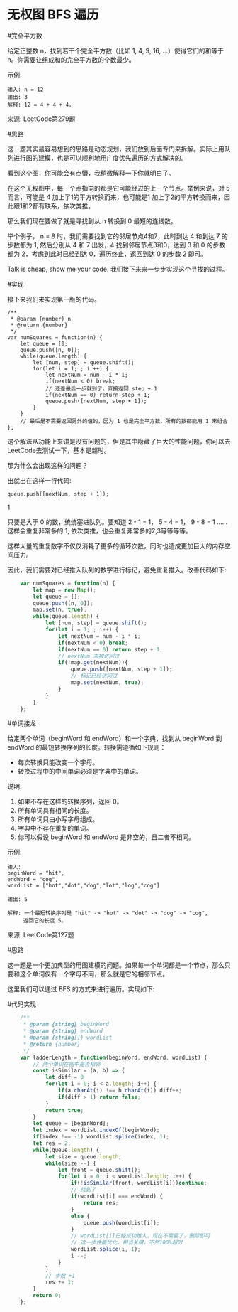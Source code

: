 # 无权图 BFS 遍历

#完全平方数

给定正整数 n，找到若干个完全平方数（比如 1, 4, 9, 16, ...）使得它们的和等于 n。你需要让组成和的完全平方数的个数最少。

示例:

    输入: n = 12
    输出: 3 
    解释: 12 = 4 + 4 + 4.

来源: LeetCode第279题

#思路

这一题其实最容易想到的思路是动态规划，我们放到后面专门来拆解。实际上用队列进行图的建模，也是可以顺利地用广度优先遍历的方式解决的。



看到这个图，你可能会有点懵，我稍微解释一下你就明白了。

在这个无权图中，每一个点指向的都是它可能经过的上一个节点。举例来说，对 5 而言，可能是 4 加上了1的平方转换而来，也可能是1 加上了2的平方转换而来，因此跟1和2都有联系，依次类推。

那么我们现在要做了就是寻找到从 n 转换到 0 最短的连线数。

举个例子， n = 8 时，我们需要找到它的邻居节点4和7，此时到达 4 和到达 7 的步数都为 1, 然后分别从 4 和 7 出发，4 找到邻居节点3和0，达到 3 和 0 的步数都为 2，考虑到此时已经到达 0，遍历终止，返回到达 0 的步数 2 即可。

Talk is cheap, show me your code. 我们接下来来一步步实现这个寻找的过程。

#实现

接下来我们来实现第一版的代码。

    /**
     * @param {number} n
     * @return {number}
     */
    var numSquares = function(n) {
        let queue = [];
        queue.push([n, 0]);
        while(queue.length) {
            let [num, step] = queue.shift();
            for(let i = 1; ; i ++) {
                let nextNum = num - i * i;
                if(nextNum < 0) break;
                // 还差最后一步就到了，直接返回 step + 1
                if(nextNum == 0) return step + 1;
                queue.push([nextNum, step + 1]);
            }
        }
        // 最后是不需要返回另外的值的，因为 1 也是完全平方数，所有的数都能用 1 来组合
    };

这个解法从功能上来讲是没有问题的，但是其中隐藏了巨大的性能问题，你可以去LeetCode去测试一下，基本是超时。

那为什么会出现这样的问题？

出就出在这样一行代码:

    queue.push([nextNum, step + 1]);

1

只要是大于 0 的数，统统塞进队列。要知道 2 - 1 = 1， 5 - 4 = 1， 9 - 8 = 1 ......这样会重复非常多的 1, 依次类推，也会重复非常多的2,3等等等等。

这样大量的重复数字不仅仅消耗了更多的循环次数，同时也造成更加巨大的内存空间压力。

因此，我们需要对已经推入队列的数字进行标记，避免重复推入。改善代码如下:
~~~js
    var numSquares = function(n) {
        let map = new Map();
        let queue = [];
        queue.push([n, 0]);
        map.set(n, true);
        while(queue.length) {
            let [num, step] = queue.shift();
            for(let i = 1; ; i++) {
                let nextNum = num - i * i;
                if(nextNum < 0) break;
                if(nextNum == 0) return step + 1;
                // nextNum 未被访问过
                if(!map.get(nextNum)){
                    queue.push([nextNum, step + 1]);
                    // 标记已经访问过
                    map.set(nextNum, true);
                }
            }
        }
    };
~~~

#单词接龙

给定两个单词（beginWord 和 endWord）和一个字典，找到从 beginWord 到 endWord 的最短转换序列的长度。转换需遵循如下规则：

- 每次转换只能改变一个字母。
- 转换过程中的中间单词必须是字典中的单词。

说明:

1. 如果不存在这样的转换序列，返回 0。
2. 所有单词具有相同的长度。
3. 所有单词只由小写字母组成。
4. 字典中不存在重复的单词。
5. 你可以假设 beginWord 和 endWord 是非空的，且二者不相同。

示例:

    输入:
    beginWord = "hit",
    endWord = "cog",
    wordList = ["hot","dot","dog","lot","log","cog"]
    
    输出: 5
    
    解释: 一个最短转换序列是 "hit" -> "hot" -> "dot" -> "dog" -> "cog",
         返回它的长度 5。

来源: LeetCode第127题

#思路

这一题是一个更加典型的用图建模的问题。如果每一个单词都是一个节点，那么只要和这个单词仅有一个字母不同，那么就是它的相邻节点。

这里我们可以通过 BFS 的方式来进行遍历。实现如下:

#代码实现
~~~js
    /**
     * @param {string} beginWord
     * @param {string} endWord
     * @param {string[]} wordList
     * @return {number}
     */
    var ladderLength = function(beginWord, endWord, wordList) {
        // 两个单词在图中是否相邻
        const isSimilar = (a, b) => {
            let diff = 0
            for(let i = 0; i < a.length; i++) {
                if(a.charAt(i) !== b.charAt(i)) diff++;
                if(diff > 1) return false; 
            }
            return true;
        }
        let queue = [beginWord];
        let index = wordList.indexOf(beginWord);
        if(index !== -1) wordList.splice(index, 1);
        let res = 2;
        while(queue.length) {
            let size = queue.length;
            while(size --) {
                let front = queue.shift();
                for(let i = 0; i < wordList.length; i++) {
                    if(!isSimilar(front, wordList[i]))continue;
                    // 找到了
                    if(wordList[i] === endWord) {
                        return res;
                    }
                    else {
                        queue.push(wordList[i]);
                    }
                    // wordList[i]已经成功推入，现在不需要了，删除即可
                    // 这一步性能优化，相当关键，不然100%超时
                    wordList.splice(i, 1);
                    i --;
                }
            }
            // 步数 +1
            res += 1;
        }
        return 0;
    };
~~~

